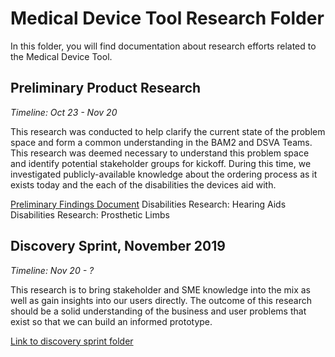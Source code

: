 # Medical Device Tool Research Folder

In this folder, you will find documentation about research efforts related to the Medical Device Tool.

## Preliminary Product Research
_Timeline: Oct 23 - Nov 20_

This research was conducted to help clarify the current state of the problem space and form a common understanding in the BAM2 and DSVA Teams. This research was deemed necessary to understand this problem space and identify potential stakeholder groups for kickoff. During this time, we investigated publicly-available knowledge about the ordering process as it exists today and the each of the disabilities the devices aid with.

[Preliminary Findings Document](https://github.com/department-of-veterans-affairs/va.gov-team/blob/master/products/medical-device-tool/research/MDO_Preliminary_Research%20Notes_11-5.pdf)
Disabilities Research: Hearing Aids
Disabilities Research: Prosthetic Limbs

## Discovery Sprint, November 2019
_Timeline: Nov 20 - ?_

This research is to bring stakeholder and SME knowledge into the mix as well as gain insights into our users directly. The outcome of this research should be a solid understanding of the business and user problems that exist so that we can build an informed prototype.

[Link to discovery sprint folder](https://github.com/department-of-veterans-affairs/va.gov-team/tree/master/products/medical-device-tool/research/discovery-nov19)
